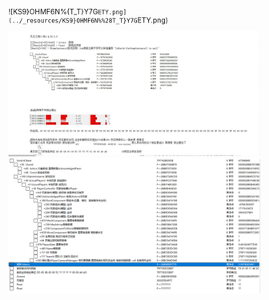 ![KS9}OHMF6N%(T_T}Y7G`ETY.png](../_resources/KS9}OHMF6N%%28T_T}Y7G`ETY.png)

![596B46E2F090D1B39F717AD3586DCFB6.png](../_resources/596B46E2F090D1B39F717AD3586DCFB6.png)![_K%V76G8G3W0)3IGLRD01}5.png](../_resources/_K%V76G8G3W0%293IGLRD01}5.png)
